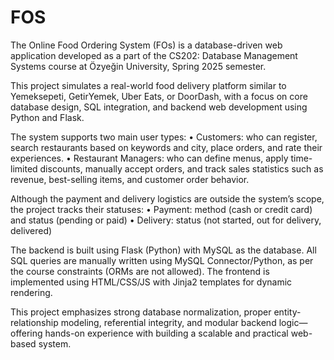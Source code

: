 # FOS
The Online Food Ordering System (FOs) is a database-driven web application developed as a part of the CS202: Database Management Systems course at Özyeğin University, Spring 2025 semester.

This project simulates a real-world food delivery platform similar to Yemeksepeti, GetirYemek, Uber Eats, or DoorDash, with a focus on core database design, SQL integration, and backend web development using Python and Flask.

The system supports two main user types:
	•	Customers: who can register, search restaurants based on keywords and city, place orders, and rate their experiences.
	•	Restaurant Managers: who can define menus, apply time-limited discounts, manually accept orders, and track sales statistics such as revenue, best-selling items, and customer order behavior.

Although the payment and delivery logistics are outside the system’s scope, the project tracks their statuses:
	•	Payment: method (cash or credit card) and status (pending or paid)
	•	Delivery: status (not started, out for delivery, delivered)

The backend is built using Flask (Python) with MySQL as the database. All SQL queries are manually written using MySQL Connector/Python, as per the course constraints (ORMs are not allowed). The frontend is implemented using HTML/CSS/JS with Jinja2 templates for dynamic rendering.

This project emphasizes strong database normalization, proper entity-relationship modeling, referential integrity, and modular backend logic—offering hands-on experience with building a scalable and practical web-based system.
